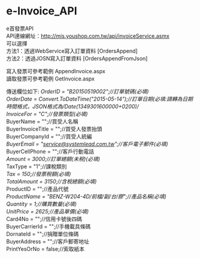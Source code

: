 # e-Invoice_API
e首發票API <br />
API連線網址：http://mis.youshop.com.tw/api/invoiceService.asmx <br />
可以選擇 <br />
方法1：透過WebService寫入訂單資料 [OrdersAppend] <br />
方法2：透過JOSN寫入訂單資料 [OrdersAppendFromJson] <br />

寫入發票可參考範例 AppendInvoice.aspx <br />
讀取發票可參考範例 GetInvoice.aspx <br />

傳送欄位如下:
*OrderID = "B20150519002";//訂單號碼(必填)* <br />
*OrderDate = Convert.ToDateTime("2015-05-14");//訂單日期(必填:請轉為日期時間格式，JSON格式為/Date(1349301600000+0200)/* <br />
*InvoiceFor = "C";//發票類型(必填)* <br />
BuyerName = "";//買受人名稱 <br />
BuyerInvoiceTitle = "";//買受人發票抬頭 <br />
BuyerCompanyId = "";//買受人統編 <br />
*BuyerEmail = "service@systemlead.com.tw";//客戶電子郵件(必填)* <br />
BuyerCellPhone = "";//客戶行動電話 <br />
*Amount = 3000;//訂單總額(未稅)(必填)* <br />
TaxType = "1";//課稅類別 <br />
*Tax = 150;//發票稅額(必填)* <br />
*TotalAmount = 3150;//含稅總額(必填)* <br />
ProductID = "";//產品代號 <br />
*ProductName = "BENZ-W204-4D/前檔/副/台/膠";//產品名稱(必填)* <br />
*Quantity = 1;//購買數量(必填)* <br />
*UnitPrice = 2625;//產品單價(必填)* <br />
Card4No = "";//信用卡號後四碼 <br />
BuyerCarrierId = "";//手機載具條碼 <br />
DornateId = "";//捐贈單位條碼 <br />
BuyerAddress = "";//客戶郵寄地址 <br />
PrintYesOrNo = false;//索取紙本 <br />
